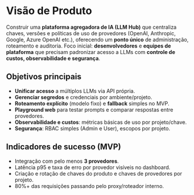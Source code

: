 # Visão de Produto

Construir uma **plataforma agregadora de IA (LLM Hub)** que centraliza chaves, versões e políticas de uso de provedores
(OpenAI, Anthropic, Google, Azure OpenAI etc.), oferecendo um **ponto único** de administração, roteamento e auditoria.
Foco inicial: **desenvolvedores** e **equipes de plataforma** que precisam padronizar acesso a LLMs com **controle de custos,
observabilidade e segurança**.

## Objetivos principais
- **Unificar acesso** a múltiplos LLMs via API própria.
- **Gerenciar segredos** e credenciais por ambiente/projeto.
- **Roteamento explícito** (modelo fixo) e **fallback** simples no MVP.
- **Playground web** para testar prompts e comparar respostas entre provedores.
- **Observabilidade e custos**: métricas básicas de uso por projeto/chave.
- **Segurança**: RBAC simples (Admin e User), escopos por projeto.

## Indicadores de sucesso (MVP)
- Integração com pelo menos **3 provedores**.
- Latência p95 e taxa de erro por provedor visíveis no dashboard.
- Criação e rotação de chaves do produto e chaves de provedores por projeto.
- 80%+ das requisições passando pelo proxy/roteador interno.
